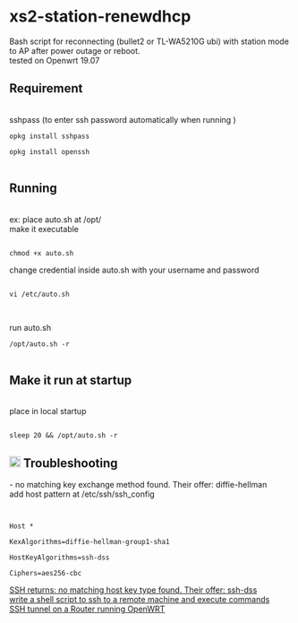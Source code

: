 # xs2-station-renewdhcp
Bash script for reconnecting (bullet2 or TL-WA5210G ubi) with station mode to AP after power outage or reboot.<br/>
tested on Openwrt 19.07 

<h2><strong>Requirement </strong></h2><br/>
sshpass (to enter ssh password automatically when running )

<pre>
<code>opkg install sshpass <br/>
opkg install openssh
</code>
</pre>

<h2><strong>Running</strong></h2> <br/>
ex: place auto.sh at /opt/<br/>
make it executable 
<pre><code>
chmod +x auto.sh
</code></pre>
change credential inside auto.sh with your username and password<br/>
<pre><code>
vi /etc/auto.sh<br/>
</code>
</pre>
run auto.sh <br/>
<pre>
<code>/opt/auto.sh -r
</code>
</pre>

<h2><strong>Make it run at startup </strong> </h2><br/>
place in local startup
<pre><code>
sleep 20 && /opt/auto.sh -r
</pre></code>

<h2><g-emoji class="g-emoji" alias="scroll" fallback-src="https://github.githubassets.com/images/icons/emoji/unicode/1f4dc.png"><img class="emoji" alt="scroll" src="https://github.githubassets.com/images/icons/emoji/unicode/2757.png" width="20" height="20"></g-emoji> Troubleshooting </h2>
- no matching key exchange method found. Their offer: diffie-hellman <br/>
add host pattern at /etc/ssh/ssh_config
<pre><code> <br/>
Host * <br>
KexAlgorithms=diffie-hellman-group1-sha1<br/>
HostKeyAlgorithms=ssh-dss <br/>
Ciphers=aes256-cbc
</pre></code>
<a href="https://askubuntu.com/questions/836048/ssh-returns-no-matching-host-key-type-found-their-offer-ssh-dss">SSH returns: no matching host key type found. Their offer: ssh-dss<a> <br/>
<a href="https://stackoverflow.com/questions/13928116/write-a-shell-script-to-ssh-to-a-remote-machine-and-execute-commands">write a shell script to ssh to a remote machine and execute commands </a> <br/>
<a href="https://www.perfect-privacy.com/en/manuals/router_openwrt_ssh">SSH tunnel on a Router running OpenWRT</a>
